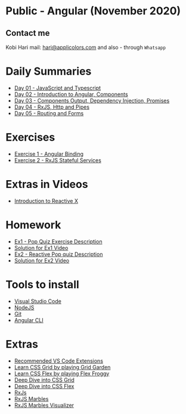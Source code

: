# Public - Angular (November 2020)
## Contact me
Kobi Hari
mail: hari@applicolors.com
and also - through `Whatsapp`

# Daily Summaries
* [Day 01 - JavaScript and Typescript](https://github.com/kobi2294/Course-112020-Public-Angular/wiki/Day-01---Javascript-and-Typescript)
* [Day 02 - Introduction to Angular, Components](https://github.com/kobi2294/Course-112020-Public-Angular/wiki/Day-02-Introduction-to-Angular-and-Components)
* [Day 03 - Components Output, Dependency Injection, Promises](https://github.com/kobi2294/Course-112020-Public-Angular/wiki/Day-03-DI-and-Promises)
* [Day 04 - RxJS, Http and Pipes](https://github.com/kobi2294/Course-112020-Public-Angular/wiki/Day-04-RxJS-Http-and-Pipes)
* [Day 05 - Routing and Forms](https://github.com/kobi2294/Course-112020-Public-Angular/wiki/Day-05-Routing-and-Forms)

# Exercises
* [Exercise 1 - Angular Binding](https://github.com/kobi2294/Course-112020-Public-Angular/wiki/Exercise-1---Angular-Binding)
* [Exercise 2 - RxJS Stateful Services](https://github.com/kobi2294/Course-112020-Public-Angular/wiki/Exercise-2---RxJS-Stateful-services)

# Extras in Videos
* [Introduction to Reactive X](https://www.dropbox.com/s/05vsshf61oh5p1y/Reactive%20X.mp4?dl=0)

# Homework
* [Ex1 - Pop Quiz Exercise Description](https://www.dropbox.com/s/rkhx8ge3lj5um6t/Description.pptx?dl=0)
* [Solution for Ex1 Video](https://www.dropbox.com/s/8ybqibl7geul9bm/Solution.mp4?dl=0)
* [Ex2 - Reactive Pop quiz Description](https://www.dropbox.com/s/n9pawcvycxv03sx/Description.pptx?dl=0)
* [Solution for Ex2 Video](https://www.dropbox.com/s/n9502wwpvlmrgbr/reactive%20pop%20quiz%20solution.mp4?dl=0)

# Tools to install
* [Visual Studio Code](https://code.visualstudio.com/)
* [NodeJS](https://nodejs.org/en/)
* [Git](https://git-scm.com/)
* [Angular CLI](https://cli.angular.io/)

# Extras
- [Recommended VS Code Extensions](https://github.com/kobi2294/Course-112020-Public-Angular/wiki/Recommended-Extensions)
- [Learn CSS Grid by playing Grid Garden](https://cssgridgarden.com/)
- [Learn CSS Flex by playing Flex Froggy](https://flexboxfroggy.com/)
- [Deep Dive into CSS Grid](https://css-tricks.com/snippets/css/complete-guide-grid/)
- [Deep Dive into CSS Flex](https://css-tricks.com/snippets/css/a-guide-to-flexbox/)
- [RxJs](https://rxjs-dev.firebaseapp.com/)
- [RxJS Marbles](https://rxmarbles.com/)
- [RxJS Marbles Visualizer](https://rxviz.com/)

